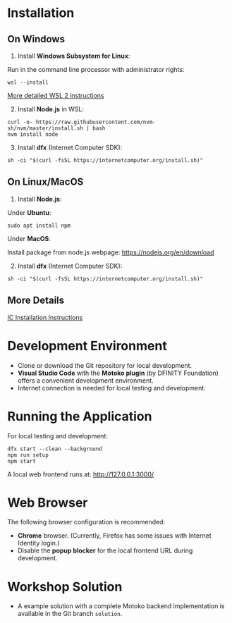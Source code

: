 # Installation

## On Windows
1. Install **Windows Subsystem for Linux**:

Run in the command line processor with administrator rights:
```
wsl --install
```

[More detailed WSL 2 instructions](https://learn.microsoft.com/en-us/windows/wsl/install)

2. Install **Node.js** in WSL: 

```
curl -o- https://raw.githubusercontent.com/nvm-sh/nvm/master/install.sh | bash
nvm install node
```

3. Install **dfx** (Internet Computer SDK): 

```
sh -ci "$(curl -fsSL https://internetcomputer.org/install.sh)"
```

## On Linux/MacOS
1. Install **Node.js**:

Under **Ubuntu**: 
```
sudo apt install npm
```

Under **MacOS**: 

Install package from node.js webpage: https://nodejs.org/en/download

2. Install **dfx** (Internet Computer SDK): 

```
sh -ci "$(curl -fsSL https://internetcomputer.org/install.sh)"
```

## More Details

[IC Installation Instructions](https://internetcomputer.org/docs/current/developer-docs/setup/install)

# Development Environment
* Clone or download the Git repository for local development.
* **Visual Studio Code** with the **Motoko plugin** (by DFINITY Foundation) offers a convenient development environment.
* Internet connection is needed for local testing and development.

# Running the Application

For local testing and development:

```
dfx start --clean --background
npm run setup
npm start
```

A local web frontend runs at: http://127.0.0.1:3000/

# Web Browser

The following browser configuration is recommended:
* **Chrome** browser. (Currently, Firefox has some issues with Internet Identity login.)
* Disable the **popup blocker** for the local frontend URL during development.

# Workshop Solution

* A example solution with a complete Motoko backend implementation is available in the Git branch `solution`.
